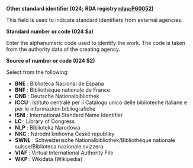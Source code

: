 **Other standard identifier (024;** **RDA registry [rdau:P60052](http://www.rdaregistry.info/Elements/u/#P60052))**

This field is used to indicate standard identifiers from external agencies.



**Standard number or code (024 $a)**

Enter the alphanumeric code used to identify the work. The code is taken from the authority data of the creating agency.



**Source of number or code (024 $2)**

Select from the following:

- **BNE** : Biblioteca Nacional de España
- **BNF** : Bibliothèque nationale de France
- **DNB** : Deutsche Nationalbibliothek
- **ICCU** : Istituto centrale per il Catalogo unico delle biblioteche italiane e per le informazioni bibliografiche
- **ISNI** : International Standard Name Identifier
- **LC** : Library of Congress
- **NLP** : Biblioteka Narodowa
- **NKC** : Národní knihovna České republiky
- **SWNL** : Schweizerische Nationalbibliothek/Bibliothèque nationale suisse/Biblioteca nazionale svizzera
- **VIAF** : Virtual International Authority File
- **WKP** : Wikidata (Wikipedia)